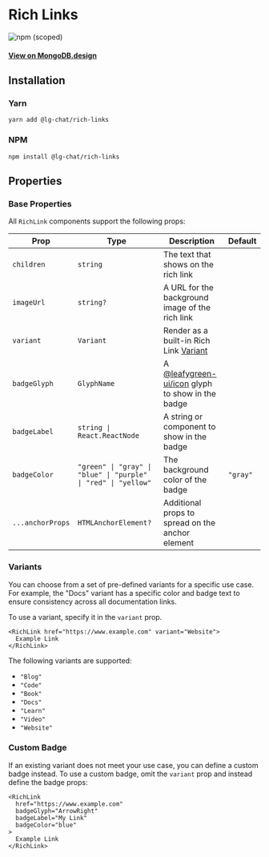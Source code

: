 # Rich Links

![npm (scoped)](https://img.shields.io/npm/v/@lg-chat/rich-links.svg)

#### [View on MongoDB.design](https://www.mongodb.design/component/rich-links/example/)

## Installation

### Yarn

```shell
yarn add @lg-chat/rich-links
```

### NPM

```shell
npm install @lg-chat/rich-links
```

## Properties

### Base Properties

All `RichLink` components support the following props:

| Prop             | Type                                                           | Description                                                              | Default  |
| ---------------- | -------------------------------------------------------------- | ------------------------------------------------------------------------ | -------- |
| `children`       | `string`                                                       | The text that shows on the rich link                                     |          |
| `imageUrl`       | `string?`                                                      | A URL for the background image of the rich link                          |          |
| `variant`        | `Variant`                                                      | Render as a built-in Rich Link [Variant](#Variants)                      |          |
| `badgeGlyph`     | `GlyphName`                                                    | A [@leafygreen-ui/icon](../../packages/icon/) glyph to show in the badge |          |
| `badgeLabel`     | `string \| React.ReactNode`                                    | A string or component to show in the badge                               |          |
| `badgeColor`     | `"green" \| "gray" \| "blue" \| "purple" \| "red" \| "yellow"` | The background color of the badge                                        | `"gray"` |
| `...anchorProps` | `HTMLAnchorElement?`                                           | Additional props to spread on the anchor element                         |          |

### Variants

You can choose from a set of pre-defined variants for a specific use case. For
example, the "Docs" variant has a specific color and badge text to ensure
consistency across all documentation links.

To use a variant, specify it in the `variant` prop.

```tsx
<RichLink href="https://www.example.com" variant="Website">
  Example Link
</RichLink>
```

The following variants are supported:

- `"Blog"`
- `"Code"`
- `"Book"`
- `"Docs"`
- `"Learn"`
- `"Video"`
- `"Website"`

### Custom Badge

If an existing variant does not meet your use case, you can define a custom
badge instead. To use a custom badge, omit the `variant` prop and instead
define the badge props:

```tsx
<RichLink
  href="https://www.example.com"
  badgeGlyph="ArrowRight"
  badgeLabel="My Link"
  badgeColor="blue"
>
  Example Link
</RichLink>
```
